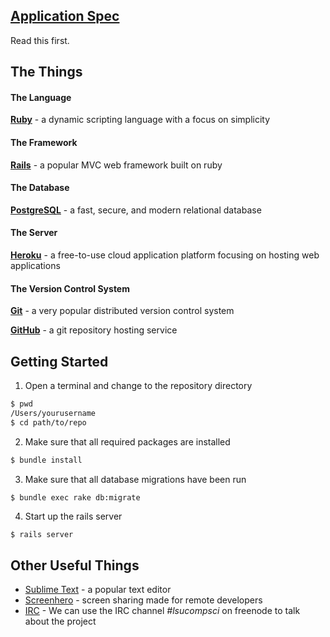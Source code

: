 ## [Application Spec][spec]

Read this first.

## The Things

#### The Language

**[Ruby][ruby]** - a dynamic scripting language with a focus on simplicity


#### The Framework

**[Rails][rails]** - a popular MVC web framework built on ruby

#### The Database

**[PostgreSQL][postgre]** - a fast, secure, and modern relational database


#### The Server

**[Heroku][heroku]** - a free-to-use cloud application platform focusing on hosting web applications


#### The Version Control System

**[Git][git]** - a very popular distributed version control system

**[GitHub][github]** - a git repository hosting service


## Getting Started

1. Open a terminal and change to the repository directory

``` bash
$ pwd
/Users/yourusername
$ cd path/to/repo
```

2. Make sure that all required packages are installed

``` bash
$ bundle install
```

3. Make sure that all database migrations have been run

``` bash
$ bundle exec rake db:migrate
```

4. Start up the rails server

```
$ rails server
```

## Other Useful Things

- [Sublime Text][subl] - a popular text editor
- [Screenhero][screenhero] - screen sharing made for remote developers
- [IRC][irc] - We can use the IRC channel *#lsucompsci* on freenode to talk about the project


[ruby]: https://www.ruby-lang.org/en/
[rails]: http://guides.rubyonrails.org/getting_started.html
[heroku]: https://www.heroku.com/
[git]: http://gitref.org/
[subl]: http://www.sublimetext.com/
[screenhero]: http://screenhero.com/
[github]: https://github.com/
[postgre]: http://www.postgresql.org/
[irc]: http://webchat.freenode.net/?channels=lsucompsci
[spec]: https://docs.google.com/document/d/13zR1kAtHhCP0CI6najiTOtRcOdG9E93Je5OW2Vu1K_s/edit?usp=sharing
